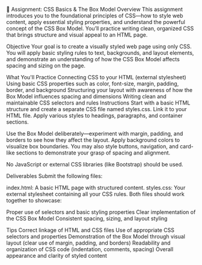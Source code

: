 🎨 Assignment: CSS Basics & The Box Model
Overview
This assignment introduces you to the foundational principles of CSS—how to style web content, apply essential styling properties, and understand the powerful concept of the CSS Box Model. You’ll practice writing clean, organized CSS that brings structure and visual appeal to an HTML page.

Objective
Your goal is to create a visually styled web page using only CSS. You will apply basic styling rules to text, backgrounds, and layout elements, and demonstrate an understanding of how the CSS Box Model affects spacing and sizing on the page.

What You'll Practice
Connecting CSS to your HTML (external stylesheet)
Using basic CSS properties such as color, font-size, margin, padding, border, and background
Structuring your layout with awareness of how the Box Model influences spacing and dimensions
Writing clean and maintainable CSS selectors and rules
Instructions
Start with a basic HTML structure and create a separate CSS file named styles.css. Link it to your HTML file. Apply various styles to headings, paragraphs, and container sections.

Use the Box Model deliberately—experiment with margin, padding, and borders to see how they affect the layout. Apply background colors to visualize box boundaries. You may also style buttons, navigation, and card-like sections to demonstrate your grasp of spacing and alignment.

No JavaScript or external CSS libraries (like Bootstrap) should be used.

Deliverables
Submit the following files:

index.html: A basic HTML page with structured content.
styles.css: Your external stylesheet containing all your CSS rules.
Both files should work together to showcase:

Proper use of selectors and basic styling properties
Clear implementation of the CSS Box Model
Consistent spacing, sizing, and layout styling

Tips
Correct linkage of HTML and CSS files
Use of appropriate CSS selectors and properties
Demonstration of the Box Model through visual layout (clear use of margin, padding, and borders)
Readability and organization of CSS code (indentation, comments, spacing)
Overall appearance and clarity of styled content
